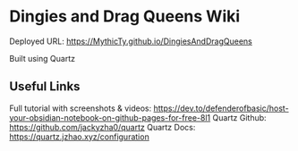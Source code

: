 # Dingies and Drag Queens Wiki

Deployed URL: https://MythicTy.github.io/DingiesAndDragQueens

Built using Quartz

## Useful Links

Full tutorial with screenshots & videos: https://dev.to/defenderofbasic/host-your-obsidian-notebook-on-github-pages-for-free-8l1
Quartz Github: https://github.com/jackyzha0/quartz
Quartz Docs: https://quartz.jzhao.xyz/configuration
